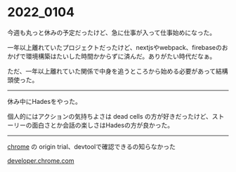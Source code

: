 # 2022_0104

今週も丸っと休みの予定だったけど、急に仕事が入って仕事始めになった。

一年以上離れていたプロジェクトだったけど、nextjsやwebpack、firebaseのおかげで環境構築はたいした時間かからずに済んだ。ありがたい時代だなぁ。

ただ、一年以上離れていた関係で中身を追うところから始める必要があって結構頭使った。

* * *

休み中にHadesをやった。

個人的にはアクションの気持ちよさは dead cells の方が好きだったけど、ストーリーの面白さとか会話の楽しさはHadesの方が良かった。

* * *

[chrome](http://d.hatena.ne.jp/keyword/chrome) の origin trial、devtoolで確認できるの知らなかった

[developer.chrome.com](https://developer.chrome.com/ja/blog/origin-trials/#devtools)